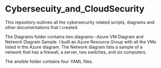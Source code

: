 # Cybersecuity_and_CloudSecurity

This repository outlines all the cybersecurity related scripts, diagrams and other documentations that I created. 

The Diagrams folder contains two diagrams--Azure VM Diagram and Network Diagram Sample. I built an Azure Resource Group with all the VMs listed in the Azure diagram. The Network diagram lists a sample of a network that has a firewall, a server, two switches, and six computers.

The ansible folder contains four YAML files.
